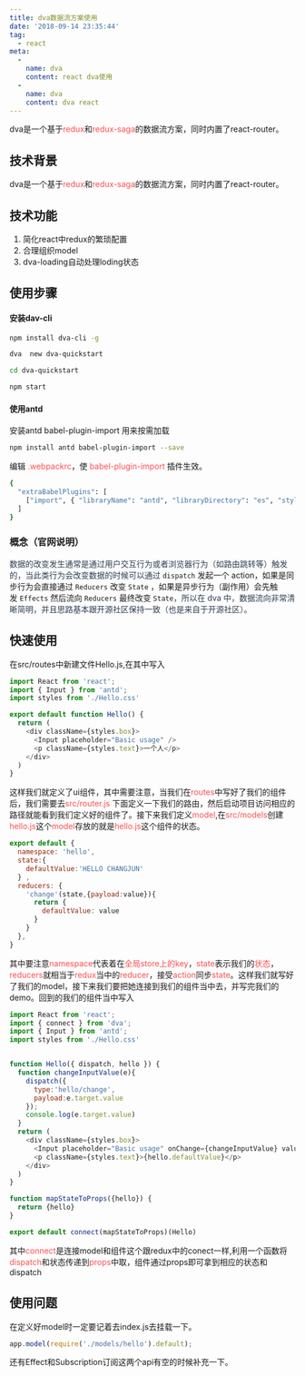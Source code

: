 ```yaml
---
title: dva数据流方案使用
date: '2018-09-14 23:35:44'
tag: 
  - react
meta:
  -
    name: dva
    content: react dva使用
  -
    name: dva
    content: dva react
---
```



dva是一个基于<span data-type="color" style="color:#FF4D4F">redux</span>和<span data-type="color" style="color:#FF4D4F">redux-saga</span>的数据流方案，同时内置了react-router。
<!-- more -->
## 技术背景


dva是一个基于<span data-type="color" style="color:#FF4D4F">redux</span>和<span data-type="color" style="color:#FF4D4F">redux-saga</span>的数据流方案，同时内置了react-router。

## 技术功能


1. 简化react中redux的繁琐配置
2. 合理组织model
3. dva-loading自动处理loding状态

## 使用步骤


#### 安装dav-cli

```bash
npm install dva-cli -g

dva  new dva-quickstart

cd dva-quickstart

npm start
```

#### 使用antd

安装antd  babel-plugin-import 用来按需加载

```bash
npm install antd babel-plugin-import --save
```

编辑 <span data-type="color" style="color:#FF4D4F">.webpackrc</span>，使 <span data-type="color" style="color:#FF4D4F">babel-plugin-import</span> 插件生效。

```bash
{
  "extraBabelPlugins": [
    ["import", { "libraryName": "antd", "libraryDirectory": "es", "style": "css" }]
  ]
}
```

### 概念（官网说明）
<span data-type="color" style="color:rgb(44, 62, 80)">数据的改变发生通常是通过用户交互行为或者浏览器行为（如路由跳转等）触发的，当此类行为会改变数据的时候可以通过 </span>`dispatch`<span data-type="color" style="color:rgb(44, 62, 80)"> </span>发起一个 action，如果是同步行为会直接通过 `Reducers`<span data-type="color" style="color:rgb(44, 62, 80)"> </span>改变 `State`<span data-type="color" style="color:rgb(44, 62, 80)"> </span>，如果是异步行为（副作用）会先触发 `Effects`<span data-type="color" style="color:rgb(44, 62, 80)"> </span>然后流向 `Reducers`<span data-type="color" style="color:rgb(44, 62, 80)"> </span>最终改变 `State`<span data-type="color" style="color:rgb(44, 62, 80)">，所以在 dva 中，数据流向非常清晰简明，并且思路基本跟开源社区保持一致（也是来自于开源社区）。</span>

## 快速使用
在src/routes中新建文件Hello.js,在其中写入

```javascript
import React from 'react';
import { Input } from 'antd';
import styles from './Hello.css'

export default function Hello() {
  return (
    <div className={styles.box}>
      <Input placeholder="Basic usage" />
      <p className={styles.text}>一个人</p>
    </div>
  )
}
```

这样我们就定义了ui组件，其中需要注意，当我们在<span data-type="color" style="color:#FF4D4F">routes</span>中写好了我们的组件后，我们需要去<span data-type="color" style="color:#FF4D4F">src/router.js</span> 下面定义一下我们的路由，然后启动项目访问相应的路径就能看到我们定义好的组件了。接下来我们定义<span data-type="color" style="color:#FF4D4F">model</span>,在<span data-type="color" style="color:#FF4D4F">src/models</span>创建<span data-type="color" style="color:#FF4D4F">hello.js</span>这个<span data-type="color" style="color:#FF4D4F">model</span>存放的就是<span data-type="color" style="color:#FF4D4F">hello.js</span>这个组件的状态。

```javascript
export default {
  namespace: 'hello',  
  state:{
    defaultValue:'HELLO CHANGJUN'
  } , 
  reducers: {
    'change'(state,{payload:value}){
      return {
        defaultValue: value
      }
    }
  },
}
```

其中要注意<span data-type="color" style="color:#FF4D4F">namespace</span>代表着在<span data-type="color" style="color:#FF4D4F">全局store上的key</span>，<span data-type="color" style="color:#FF4D4F">state</span>表示我们的<span data-type="color" style="color:#FF4D4F">状态</span>，<span data-type="color" style="color:#FF4D4F">reducers</span>就相当于<span data-type="color" style="color:#FF4D4F">redux</span>当中的<span data-type="color" style="color:#FF4D4F">reducer</span>，接受<span data-type="color" style="color:#FF4D4F">action</span>同步<span data-type="color" style="color:#FF4D4F">state</span>。这样我们就写好了我们的model，接下来我们要把她连接到我们的组件当中去，并写完我们的demo。回到的我们的组件当中写入

```javascript
import React from 'react';
import { connect } from 'dva';
import { Input } from 'antd';
import styles from './Hello.css'


function Hello({ dispatch, hello }) {
  function changeInputValue(e){
    dispatch({
      type:'hello/change',
      payload:e.target.value
    });
    console.log(e.target.value)
  }
  return (
    <div className={styles.box}>
      <Input placeholder="Basic usage" onChange={changeInputValue} value={hello.defaultValue} />
      <p className={styles.text}>{hello.defaultValue}</p>
    </div>
  )
}

function mapStateToProps({hello}) {
  return {hello}
}

export default connect(mapStateToProps)(Hello)

```

其中<span data-type="color" style="color:#FF4D4F">connect</span>是连接model和组件这个跟redux中的conect一样,利用一个函数将<span data-type="color" style="color:#FF4D4F">dispatch</span>和状态传递到<span data-type="color" style="color:#FF4D4F">props</span>中取，组件通过props即可拿到相应的状态和dispatch

## 使用问题


在定义好model时一定要记着去index.js去挂载一下。

```javascript
app.model(require('./models/hello').default);
```

还有Effect和Subscription订阅这两个api有空的时候补充一下。



